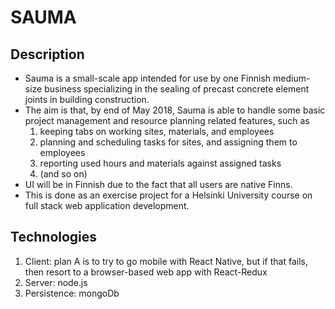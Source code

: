 SAUMA
=====

Description
-----------

- Sauma is a small-scale app intended for use by one Finnish medium-size
  business specializing in the sealing of precast concrete element joints in
  building construction.
- The aim is that, by end of May 2018, Sauma is able to handle some basic
  project management and resource planning related features, such as
  1. keeping tabs on working sites, materials, and employees
  2. planning and scheduling tasks for sites, and assigning them to employees
  3. reporting used hours and materials against assigned tasks
  4. (and so on)
- UI will be in Finnish due to the fact that all users are native Finns.
- This is done as an exercise project for a Helsinki University course on
  full stack web application development.

Technologies
------------

1. Client: plan A is to try to go mobile with React Native, but if that fails,
   then resort to a browser-based web app with React-Redux
2. Server: node.js
3. Persistence: mongoDb